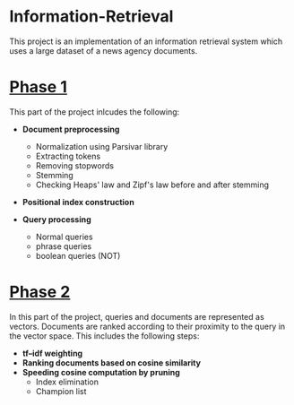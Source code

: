 # Information-Retrieval

This project is an implementation of an information retrieval system which uses a large dataset of a news agency documents. 

# [Phase 1](/IR_Phase1.ipynb)
This part of the project inlcudes the following:
* **Document preprocessing**
  * Normalization using Parsivar library
  * Extracting tokens
  * Removing stopwords
  * Stemming
  * Checking Heaps' law and Zipf's law before and after stemming
 
* **Positional index construction**
* **Query processing**
  * Normal queries
  * phrase queries
  * boolean queries (NOT)

# [Phase 2](/IR_Phase2.ipynb)
In this part of the project, queries and documents are represented as vectors. Documents are ranked according to their proximity to the query in the vector space. This includes the following steps:
* **tf–idf weighting**
* **Ranking documents based on cosine similarity**
* **Speeding cosine computation by pruning**
  * Index elimination
  * Champion list
